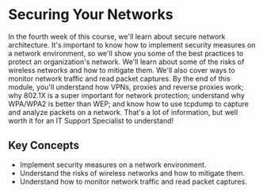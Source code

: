 # Securing Your Networks

In the fourth week of this course, we'll learn about secure network architecture. It's important to know how to implement security measures on a network environment, so we'll show you some of the best practices to protect an organization's network. We'll learn about some of the risks of wireless networks and how to mitigate them. We'll also cover ways to monitor network traffic and read packet captures. By the end of this module, you'll understand how VPNs, proxies and reverse proxies work; why 802.1X is a super important for network protection; understand why WPA/WPA2 is better than WEP; and know how to use tcpdump to capture and analyze packets on a network. That's a lot of information, but well worth it for an IT Support Specialist to understand!

## Key Concepts

* Implement security measures on a network environment.
* Understand the risks of wireless networks and how to mitigate them.
* Understand how to monitor network traffic and read packet captures.